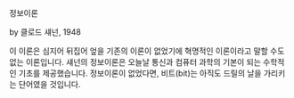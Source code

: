 정보이론

by 클로드 섀넌, 1948

이 이론은 심지어 뒤집어 엎을 기존의 이론이 없었기에 혁명적인 이론이라고 말할 수도 없는 이론입니다. 섀넌의 정보이론은 오늘날 통신과 컴퓨터 과학의 기본이 되는 수학적인 기초를 제공했습니다. 정보이론이 없었다면, 비트(bit)는 아직도 드릴의 날을 가리키는 단어였을 것입니다.

